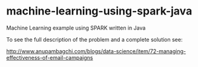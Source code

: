 # machine-learning-using-spark-java
Machine Learning example using SPARK written in Java

To see the full description of the problem and a complete solution see:

http://www.anupambagchi.com/blogs/data-science/item/72-managing-effectiveness-of-email-campaigns
